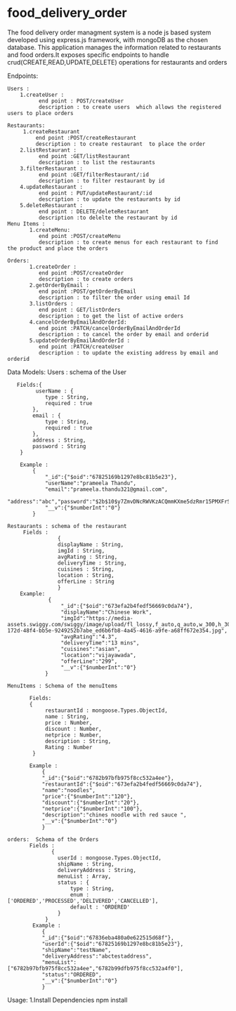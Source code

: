 # food_delivery_order
The food delivery  order managment system is a node js based  system developed using express.js framework, with mongoDB as the chosen database. This application manages the information  related to restaurants and food orders.It exposes specific endpoints to  handle  crud(CREATE,READ,UPDATE,DELETE) operations  for restaurants and orders

Endpoints:

    Users :
        1.createUser :
              end point : POST/createUser
              description : to create users  which allows the registered users to place orders
    
    Restaurants:
         1.createRestaurant 
             end point :POST/createRestaurant
             description : to create restaurant  to place the order
        2.listRestaurant :
              end point :GET/listRestaurant
              description : to list the restaurants
        3.filterRestaurant :
              end point :GET/filterRestaurant/:id
              description : to filter restaurant by id
        4.updateRestaurant :
              end point : PUT/updateRestaurant/:id
              description : to update the restaurants by id 
        5.deleteRestaurant :
              end point : DELETE/deleteRestaurant
              description :to delelte the restaurant by id
    Menu Items :
           1.createMenu:
              end point :POST/createMenu
              description : to create menus for each restaurant to find the product and place the orders

    Orders:
           1.createOrder :
              end point :POST/createOrder
              description : to create orders
           2.getOrderByEmail :
              end point :POST/getOrderByEmail
              description : to filter the order using email Id
           3.listOrders :
              end point : GET/listOrders
              description : to get the list of active orders
           4.cancelOrderByEmailAndOrderId:
              end point :PATCH/cancelOrderByEmailAndOrderId
              description : to cancel the order by email and orderid
           5.updateOrderByEmailAndOrderId :
              end point :PATCH/createUser
              description : to update the existing address by email and orderid

Data Models:
    Users : schema of the User

       Fields:{
             userName : {
                type : String,
                required : true
            },
            email : {
                type : String,
                required : true
            },
            address : String,
            password : String
        }

        Example :
            {
                "_id":{"$oid":"67825169b1297e8bc81b5e23"},
                "userName":"prameela Thandu",
                "email":"prameela.thandu321@gmail.com",
                "address":"abc","password":"$2b$10$y7ZmvDNcRWVKzACQmmKXme5dzRmr15PMXFrSq1K47wcVn/.DbjS6y",
                "__v":{"$numberInt":"0"}
            }
    
    Restaurants : schema of the restaurant
         Fields : 
                    {
                    displayName : String,
                    imgId : String,
                    avgRating : String,
                    deliveryTime : String,
                    cuisines : String,
                    location : String,
                    offerLine : String
                    }
        Example:
                 {
                     "_id":{"$oid":"673efa2b4fedf56669c0da74"},
                     "displayName":"Chinese Work",
                     "imgId":"https://media-assets.swiggy.com/swiggy/image/upload/fl_lossy,f_auto,q_auto,w_300,h_300,c_fit/FOOD_CATALOG/IMAGES/CMS/2024/8/13/13032ff6-172d-48f4-bb5e-9249252b7abe_ed6b6fb8-4a45-4616-a9fe-a68ff672e354.jpg",
                     "avgRating":"4.3",
                     "deliveryTime":"13 mins",
                     "cuisines":"asian",
                     "location":"vijayawada",
                     "offerLine":"299",
                     "__v":{"$numberInt":"0"}
                }
                    
    MenuItems : Schema of the menuItems

           Fields:
           {
                restaurantId : mongoose.Types.ObjectId,
                name : String,
                price : Number,
                discount : Number,
                netprice : Number,
                description : String,
                Rating : Number
            }

           Example :
               {
               "_id":{"$oid":"6782b97bfb975f8cc532a4ee"},
               "restaurantId":{"$oid":"673efa2b4fedf56669c0da74"},
               "name":"noodles",
               "price":{"$numberInt":"120"},
               "discount":{"$numberInt":"20"},
               "netprice":{"$numberInt":"100"},
               "description":"chines noodle with red sauce ",
               "__v":{"$numberInt":"0"}
               }

    orders:  Schema of the Orders
           Fields : 
                  {
                    userId : mongoose.Types.ObjectId,
                    shipName : String,
                    deliveryAddress : String,
                    menuList : Array,
                    status : {
                        type : String,
                        enum : ['ORDERED','PROCESSED','DELIVERED','CANCELLED'],
                        default : 'ORDERED'
                    }
                }
            Example :
               {
               "_id":{"$oid":"67836eba480a0e622515d68f"},
               "userId":{"$oid":"67825169b1297e8bc81b5e23"},
               "shipName":"testName",
               "deliveryAddress":"abctestaddress",
               "menuList":["6782b97bfb975f8cc532a4ee","6782b99dfb975f8cc532a4f0"],
               "status":"ORDERED",
               "__v":{"$numberInt":"0"}
               }

Usage:
    1.Install Dependencies
    npm install
    


    
 
